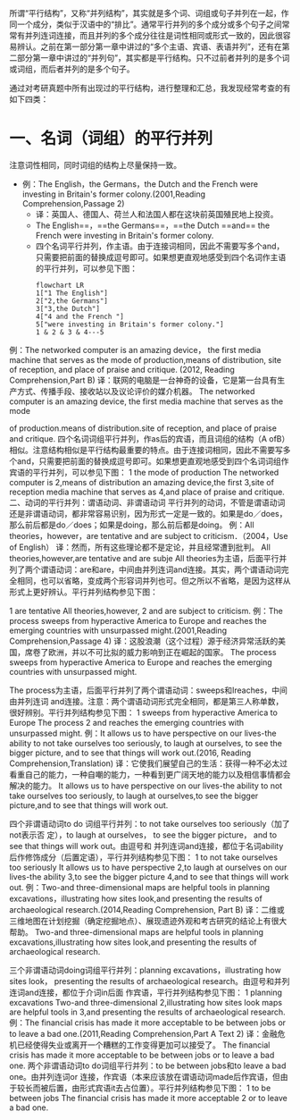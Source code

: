 所谓“平行结构”，又称“并列结构”，其实就是多个词、词组或句子并列在一起，作同一个成分，类似于汉语中的“排比”。通常平行并列的多个成分或多个句子之间常常有并列连词连接，而且并列的多个成分往往是词性相同或形式一致的，因此很容易辨认。之前在第一部分第一章中讲过的“多个主语、宾语、表语并列”，还有在第二部分第一章中讲过的“并列句”，其实都是平行结构。只不过前者并列的是多个词或词组，而后者并列的是多个句子。

通过对考研真题中所有出现过的平行结构，进行整理和汇总，我发现经常考查的有如下四类：
# 一、名词（词组）的平行并列
注意词性相同，同时词组的结构上尽量保持一致。

- 例：The English，the Germans，the Dutch and the French were investing in Britain's former colony.(2001,Reading Comprehension,Passage 2)
	- 译：英国人、德国人、荷兰人和法国人都在这块前英国殖民地上投资。
	- The English==，==the Germans==，==the Dutch ==and== the French were investing in Britain's former colony.
	- 四个名词平行并列，作主语。由于连接词相同，因此不需要写多个and，只需要把前面的替换成逗号即可。如果想更直观地感受到四个名词作主语的平行并列，可以参见下图：
		```mermaid
		flowchart LR
		1["1 The English"]
		2["2,the Germans"]
		3["3,the Dutch"]
		4["4 and the French "]
		5["were investing in Britain's former colony."]
		1 & 2 & 3 & 4---5
		```





例：The networked computer is an amazing device， the first media machine that serves as the mode of production,means of distribution, site of reception, and place of praise and critique. (2012, Reading Comprehension,Part B)
译：联网的电脑是一台神奇的设备，它是第一台具有生产方式、传播手段、接收站以及议论评价的媒介机器。
The networked computer is an amazing device, the first media machine that serves as the mode 

of production.means of distribution.site of reception,
and place of praise and critique.
四个名词词组平行并列，作as后的宾语，而且词组的结构（A ofB）相似。注意结构相似是平行结构最重要的特点。由于连接词相同，因此不需要写多个and，只需要把前面的替换成逗号即可。如果想更直观地感受到四个名词词组作宾语的平行并列，可以参见下图：
1 the mode of production The networked computer is
2,means of distribution an amazing device,the first
3,site of reception media machine that serves as
4,and place of praise and critique. 二、动词的平行并列：谓语动词、非谓语动词
平行并列的动词，不管是谓语动词还是非谓语动词，都非常容易识别，因为形式一定是一致的。如果是do／does，那么前后都是do／does；如果是doing，那么前后都是doing。
例：All theories，however，are tentative and are subject to criticism．（2004，Use of English） 译：然而，所有这些理论都不是定论，并且经常遭到批判。
All theories,however,are tentative
and
are subje
All theories为主语，后面平行并列了两个谓语动词：are和are，中间由并列连词and连接。其实，两个谓语动词完全相同，也可以省略，变成两个形容词并列也可。但之所以不省略，是因为这样从形式上更好辨认。平行并列结构参见下图：



1 are tentative
All theories,however,
2 and are subject to criticism.
例：The process sweeps from hyperactive America to Europe and reaches the emerging countries with unsurpassed might.(2001,Reading Comprehension,Passage 4)
译：这股浪潮（这个过程）源于经济异常活跃的美国，席卷了欧洲，并以不可比拟的威力影响到正在崛起的国家。
The process sweeps from hyperactive America to Europe and reaches the emerging countries with unsurpassed might.



The process为主语，后面平行并列了两个谓语动词：sweeps和Ireaches，中间由并列连词
and连接。注意：两个谓语动词形式完全相同，都是第三人称单数，很好辨别。平行并列结构参见下图：
1 sweeps from hyperactive America to Europe The process
2 and reaches the emerging countries with unsurpassed might.
例：It allows us to have perspective on our lives-the ability to not take ourselves too seriously, to laugh at ourselves, to see the bigger picture, and to see that things will work out.(2016, Reading Comprehension,Translation)
译：它使我们展望自己的生活：获得一种不必太过看重自己的能力，一种自嘲的能力，一种看到更广阔天地的能力以及相信事情都会解决的能力。
It allows us to have perspective on our lives-the ability to not take ourselves too seriously, to laugh at ourselves,to see the bigger picture,and to see that things will work out.



四个非谓语动词to do 词组平行并列：to not take ourselves too seriously（加了not表示否 定），to laugh at ourselves， to see the bigger picture， and to see that things will work out。由逗号和 并列连词and连接，都位于名词ability后作修饰成分（后置定语），平行并列结构参见下图：
1 to not take ourselves too seriously It allows us to have perspective
2,to laugh at ourselves on our lives-the ability
3,to see the bigger picture
4,and to see that things will work out.
例：Two-and three-dimensional maps are helpful tools in planning excavations，illustrating how sites look,and presenting the results of archaeological research.(2014,Reading Comprehension, Part B)
译：二维或三维地图在计划挖掘（确定挖掘地点）、展现遗迹外观和考古研究的结论上有很大帮助。
Two-and three-dimensional maps are helpful tools in planning excavations,illustrating how sites look,and presenting the results of archaeological research.



三个非谓语动词doing词组平行并列：planning excavations，illustrating how sites look， presenting the results of archaeological research。由逗号和并列连词and连接，都位于介词in后面 作宾语，平行并列结构参见下图：
1 planning excavations Two-and three-dimensional
2,illustrating how sites look maps are helpful tools in
3,and presenting the results of
archaeological research.
例：The financial crisis has made it more acceptable to be between jobs or to leave a bad one.(2011,Reading Comprehension,Part A Text 2)
译：金融危机已经使得失业或离开一个糟糕的工作变得更加可以接受了。
The financial crisis has made it more acceptable to be between jobs or to leave a bad one.
两个非谓语动词to do词组平行并列：to be between jobs和to leave a bad one。由并列连词or 连接，作宾语（本来应该放在谓语动词made后作宾语，但由于较长而被后置，由形式宾语it去占位置）。平行并列结构参见下图：
1 to be between jobs The financial crisis has made it
more acceptable
2 or to leave a bad one. 
